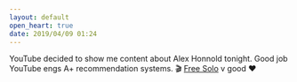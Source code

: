 ```yaml
---
layout: default
open_heart: true
date: 2019/04/09 01:24
---
```


YouTube decided to show me content about Alex Honnold tonight. Good job YouTube engs A+ recommendation systems. 🎬 [Free Solo](https://youtu.be/lqvbkPjQG-U) v good ❤️
